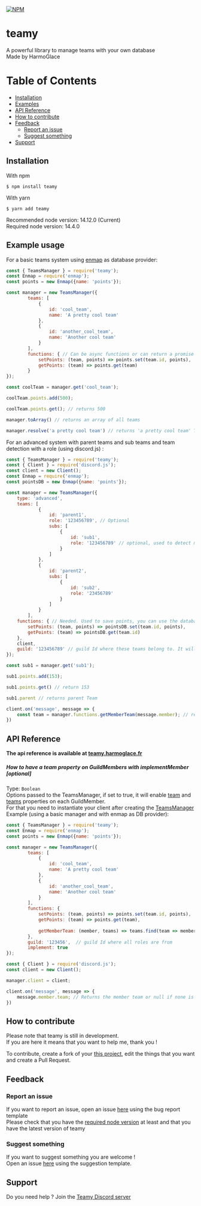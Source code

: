 [![NPM](https://nodei.co/npm/teamy.png?compact=true)](https://nodei.co/npm/teamy/)

# teamy
 A powerful library to manage teams with your own database\
 Made by HarmoGlace
 
# Table of Contents
* [Installation](#installation)
* [Examples](#example-usage)
* [API Reference](#api-reference)
* [How to contribute](#how-to-contribute)
* [Feedback](#feedback)
    * [Report an issue](#report-an-issue)
    * [Suggest something](#suggest-something)
* [Support](#support)
 
## Installation
With npm
 ```
$ npm install teamy
 ```
With yarn
```
$ yarn add teamy
```

Recommended node version: 14.12.0 (Current)\
Required node version: 14.4.0

## Example usage
For a basic teams system using [enmap](https://www.npmjs.com/package/enmap) as database provider:
```js
const { TeamsManager } = require('teamy');
const Enmap = require('enmap');
const points = new Enmap({name: 'points'});

const manager = new TeamsManager({
        teams: [
            {
                id: 'cool_team',
                name: 'A pretty cool team'
            },
            {
                id: 'another_cool_team',
                name: 'Another cool team'
            }
        ],
        functions: { // Can be async functions or can return a promise
            setPoints: (team, points) => points.set(team.id, points),
            getPoints: (team) => points.get(team)
        }
});

const coolTeam = manager.get('cool_team');

coolTeam.points.add(500);

coolTeam.points.get(); // returns 500

manager.toArray() // returns an array of all teams

manager.resolve('a pretty cool team') // returns 'a pretty cool team' Team
```

For an advanced system with parent teams and sub teams and team detection with a role (using discord.js) :
```js
const { TeamsManager } = require('teamy');
const { Client } = require('discord.js');
const client = new Client();
const Enmap = require('enmap');
const pointsDB = new Enmap({name: 'points'});

const manager = new TeamsManager({
    type: 'advanced',
    teams: [
            {
                id: 'parent1',
                role: '123456789', // Optional
                subs: [
                    {
                        id: 'sub1',
                        role: '123456789' // optional, used to detect member role if a client and a guildId are given
                    }
                ]
            },
            {
                id: 'parent2',
                subs: [
                    {
                        id: 'sub2',
                        role: '23456789'
                    }
                ]
            }
        ],
    functions: { // Needed. Used to save points, you can use the database that you want, here it is enmap
        setPoints: (team, points) => pointsDB.set(team.id, points),
        getPoints: (team) => pointsDB.get(team.id)
    },
    client,
    guild: '123456789' // guild Id where these teams belong to. It will be used to get roles
});

const sub1 = manager.get('sub1');

sub1.points.add(153);

sub1.points.get() // return 153

sub1.parent // returns parent Team

client.on('message', message => {
    const team = manager.functions.getMemberTeam(message.member); // returns the member team or null if none is found. See below example for an easier way to do it
})
```

## API Reference

**The api reference is available at [teamy.harmoglace.fr](https://teamy.harmoglace.fr)**


##### How to have a team property on GuildMembers with implementMember [optional]
Type: ```Boolean```\
Options passed to the TeamsManager, if set to true, it will enable [team](#getmemberteam) and [teams](#getmemberteams) properties on each GuildMember.\
For that you need to instantiate your client after creating the [TeamsManager](#teamsmanager)\
Example (using a basic manager and with enmap as DB provider):
````js
const { TeamsManager } = require('teamy');
const Enmap = require('enmap');
const points = new Enmap({name: 'points'});

const manager = new TeamsManager({
        teams: [
            {
                id: 'cool_team',
                name: 'A pretty cool team'
            },
            {
                id: 'another_cool_team',
                name: 'Another cool team'
            }
        ],
        functions: {
            setPoints: (team, points) => points.set(team.id, points),
            getPoints: (team) => points.get(team),
   
            getMemberTeam: (member, teams) => teams.find(team => member.roles.cache.has(team.roleId)
        },
        guild: '123456',  // guild Id where all roles are from
        implement: true
});

const { Client } = require('discord.js');
const client = new Client();

manager.client = client;

client.on('message', message => {
    message.member.team; // Returns the member team or null if none is found
})
````

## How to contribute

Please note that teamy is still in development.\
If you are here it means that you want to help me, thank you !

To contribute, create a fork of your [this project](https://github.com/HarmoGlace/teamy), edit the things that you want and create a Pull Request.

## Feedback

### Report an issue

If you want to report an issue, open an issue [here](https://github.com/HarmoGlace/teamy/issues/new/choose) using the bug report template\
Please check that you have the [required node version](#installation) at least and that you have the latest version of teamy

### Suggest something

If you want to suggest something you are welcome !\
Open an issue [here](https://github.com/HarmoGlace/teamy/issues/new/choose) using the suggestion template.

## Support

Do you need help ? Join the [Teamy Discord server](https://discord.gg/eMuBJMj)